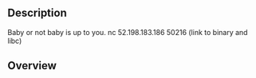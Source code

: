 Description
-------------
Baby or not baby is up to you.
nc 52.198.183.186 50216
(link to binary and libc)

Overview
-------------
